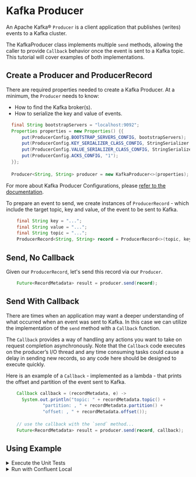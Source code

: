 # Kafka Producer

An Apache Kafka® `Producer` is a client application that publishes (writes) events to a Kafka cluster.

The KafkaProducer class implements multiple `send` methods, allowing the caller to provide `Callback` behavior once
the event is sent to a Kafka topic. This tutorial will cover examples of both implementations.

## Create a Producer and ProducerRecord

There are required properties needed to create a Kafka Producer. At a minimum, the `Producer` needs to know:
* How to find the Kafka broker(s).
* How to serialize the key and value of events.

```java annotate
  final String bootstrapServers = "localhost:9092";
  Properties properties = new Properties() {{
      put(ProducerConfig.BOOTSTRAP_SERVERS_CONFIG, bootstrapServers);
      put(ProducerConfig.KEY_SERIALIZER_CLASS_CONFIG, StringSerializer.class);
      put(ProducerConfig.VALUE_SERIALIZER_CLASS_CONFIG, StringSerializer.class);
      put(ProducerConfig.ACKS_CONFIG, "1");
  }};
  
  Producer<String, String> producer = new KafkaProducer<>(properties);
```

For more about Kafka Producer Configurations, please [refer to the documentation](https://docs.confluent.io/platform/current/installation/configuration/producer-configs.html).

To prepare an event to send, we create instances of `ProducerRecord` - which include the target topic, key and value, of the event
to be sent to Kafka.

```java annotate
    final String key = "...";
    final String value = "...";
    final String topic = "...";
    ProducerRecord<String, String> record = ProducerRecord<>(topic, key, value);
```

## Send, No Callback

Given our `ProducerRecord`, let's send this record via our `Producer`. 

```java annotate
    Future<RecordMetadata> result = producer.send(record);
```

## Send With Callback

There are times when an application may want a deeper understanding of what occurred when an event was sent to Kafka. In this
case we can utilize the implementation of the `send` method with a `Callback` function. 

The `Callback` provides a way of handling any actions you want to take on request completion asynchronously. Note that the 
`Callback` code executes on the producer’s I/O thread and any time consuming tasks could cause a delay in sending new 
records, so any code here should be designed to execute quickly.

Here is an example of a `Callback` - implemented as a lambda - that prints the offset and partition of the event sent to Kafka.

```java annotate
    Callback callback = (recordMetadata, e) -> 
      System.out.println("topic: " + recordMetadata.topic() + 
              "partition: , " + recordMetadata.partition() +
              "offset: , " + recordMetadata.offset());

    // use the callback with the `send` method...
    Future<RecordMetadata> result = producer.send(record, callback);
```

## Using Example

<details>
<summary>Execute the Unit Tests</summary>

There are junit test cases in this repo, exercising examples of both implementations of the `send` method of `KafkaProducer`.

To run the unit tests, use the provided Gradle Wrapper:

```shell
./gradlew clean :kafka-producer-application:kafka:test --info  
```

The results of the tests can be found in the `build/reports/index.html` report. Drill down using the links in the report,
you should see the results of `KafkaProducerApplicationTest`:

![Test Result](images/test-results.png)

</details>

<details>
<summary>Run with Confluent Local</summary>

You can run the example application in this tutorial using `confluent local`.

### Prerequisites
* [Confluent CLI](https://docs.confluent.io/confluent-cli/current/install.html) 
* Docker running via [Docker Desktop](https://docs.docker.com/desktop/) or [Docker Engine](https://docs.docker.com/engine/install/)

### Start Kafka

* Execute `confluent local kafka start`  from a terminal window, and copy the `host:port` output.
```shell
The local commands are intended for a single-node development environment only, NOT for production usage. See more: https://docs.confluent.io/current/cli/index.html


Pulling from confluentinc/confluent-local
Digest: sha256:30763749f746295175d6c20b21495fd369b57ca3685175075763865fb6292f6f
Status: Image is up to date for confluentinc/confluent-local:latest
+-----------------+-------+
| Kafka REST Port | 8082  |
| Plaintext Ports | 65410 |
+-----------------+-------+
Started Confluent Local containers "9cec8b1127".
To continue your Confluent Local experience, run `confluent local kafka topic create <topic>` and `confluent local kafka topic produce <topic>`.
```

### Build Application

* Use the Gradle Wrapper provided to build the application.
```shell
./gradlew :kafka-producer-application:kafka:shadowJar
```

### Execute

* Our application expects 2 input parameters:
  * The Kafka broker `host:port` - per the `confluent local` step.
  * Path to our input file - provided in this repo as `kafka/input.txt`. 

* Our application loads the contents of the file and tokenizes each line into the `key` and `value` of an event to be sent to Kafka.

```text
1-value
2-words
3-All Streams
4-Lead to
```

* Execute the application using `java -jar...` with the required input parameters:
```shell
java -jar kafka-producer-application/kafka/build/libs/kafka-producer-application-standalone-0.0.1.jar localhost:65410 kafka-producer-application/kafka/input.txt
```

### Validate
* Use Confluent CLI to view the events on the `output-topic` - from the beginning, including the key.

```shell
confluent local kafka topic consume output-topic --from-beginning --print-key
1	value
2	words
3	All Streams
4	Lead to
5	Kafka
6	Go to
7	Kafka Summit
8	How can
9	a 10 ounce
10	bird carry a
11	5lb coconut
```

### Cleanup

* Stop local Kafka broker using `confluent local kafka stop`.

</details>